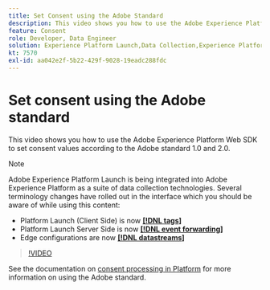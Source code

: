 ```yaml
---
title: Set Consent using the Adobe Standard
description: This video shows you how to use the Adobe Experience Platform Web SDK to set consent values according to the Adobe standard 1.0 and 2.0.
feature: Consent
role: Developer, Data Engineer
solution: Experience Platform Launch,Data Collection,Experience Platform
kt: 7570
exl-id: aa042e2f-5b22-429f-9028-19eadc288fdc
---
```

# Set consent using the Adobe standard

This video shows you how to use the Adobe Experience Platform Web SDK to set consent values according to the Adobe standard 1.0 and 2.0.


>[!NOTE]
>
>Adobe Experience Platform Launch is being integrated into Adobe Experience Platform as a suite of data collection technologies. Several terminology changes have rolled out in the interface which you should be aware of while using this content:
>
> * Platform Launch (Client Side) is now **[[!DNL tags]](https://experienceleague.adobe.com/docs/launch/using/home.html)** 
> * Platform Launch Server Side is now **[[!DNL event forwarding]](https://experienceleague.adobe.com/docs/launch/using/server-side-info/server-side-overview.html)** 
> * Edge configurations  are now **[[!DNL datastreams]](https://experienceleague.adobe.com/docs/experience-platform/edge/fundamentals/datastreams.html)**

>[!VIDEO](https://video.tv.adobe.com/v/332694/?quality=12&learn=on)

See the documentation on [consent processing in Platform](https://experienceleague.adobe.com/docs/experience-platform/landing/governance-privacy-security/consent/iab/overview.html) for more information on using the Adobe standard.
